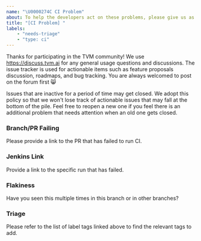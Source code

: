 ```yaml
---
name: "\U0000274C CI Problem"
about: To help the developers act on these problems, please give us as many details of the CI failure as possible. Find the list of label tags at TBD.
title: "[CI Problem] "
labels:
    - "needs-triage"
    - "type: ci"
---
```


Thanks for participating in the TVM community! We use https://discuss.tvm.ai for any general usage questions and discussions. The issue tracker is used for actionable items such as feature proposals discussion, roadmaps, and bug tracking.  You are always welcomed to post on the forum first :smile_cat:

Issues that are inactive for a period of time may get closed. We adopt this policy so that we won't lose track of actionable issues that may fall at the bottom of the pile. Feel free to reopen a new one if you feel there is an additional problem that needs attention when an old one gets closed.

### Branch/PR Failing

Please provide a link to the PR that has failed to run CI.

### Jenkins Link

Provide a link to the specific run that has failed.

### Flakiness

Have you seen this multiple times in this branch or in other branches?

### Triage

Please refer to the list of label tags linked above to find the relevant tags to add. 
